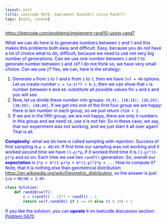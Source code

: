 ```yaml
---
layout: post
title: Leetcode 0470. Implement Rand10() Using Rand7()
tags: [math, random]
---
```


<a href="https://leetcode.com/problems/implement-rand10-using-rand7"> <font color = blue>https://leetcode.com/problems/implement-rand10-using-rand7

What we can do here is to generate numbers between `1` and `7` and this makes this problems both easy and difficult. Easy, because you do not have a lot of choice what to do, difficult, because we need to use not very big number of generations. Can we use one number between `1` and `7` to generate number between `1` and `10`? I do not think so, we have very small choice. Can we use `2`? Yes, we can, here is the strategy:
1. Generate `a` from `1` to `7` and `b` from `1` to `7`, then we have `7x7 = 49` options. Let us create number `c = (a-1)*7 + b-1`, then we can show that `c` is number between `0` and `48`: substitute all possible values for `a` and `b` and you will see. 
2. Now, let us divide these number into groups: `[0,9]; [10;19]; [20;29]; [30;39]; [40;48]`. If we get into one of the first four group we are happy: there is ten number in each group, so we just return `c%10 + 1`.
3. If we are in the fifth group, we are not happy, there are only `9` numbers in this group and we need `10`, use `9` is not fair. So in these case, we say, that our experiment was not working, and we just start it all over again! That is all.

**Complexity**: what we do here is called sampling with rejection. Success of first sampling is `p = 40/49`. If first time our sampling was not working and it worked second time we have `(1-p)*p`, if it worked third time it is `(1-p)*(1-p)*p` and so on. Each time we use two `rand7()` generation. So, overall our **expectation** is `2*p + 4*(1-p)*p + 6*(1-p)^2*p + ...` How to compute it? Note, that it is nothing else than geometrical distribution: https://en.wikipedia.org/wiki/Geometric_distribution, so the answer is just `2/p` = `98/40 = 2.45`.

```python
class Solution:
    def rand10(self):
        c = (rand7() - 1)*7 + rand7() - 1
        return self.rand10() if c >= 40 else (c % 10) + 1
```

If you like the solution, you can **upvote** it on leetcode discussion section:<a href="https://leetcode.com/problems/implement-rand10-using-rand7/discuss/816210/python-rejection-sampling-2-lines-explained"> <font color = blue>Problem 0470
